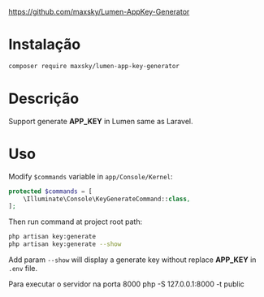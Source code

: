 




https://github.com/maxsky/Lumen-AppKey-Generator

# Instalação

```bash
composer require maxsky/lumen-app-key-generator
```
# Descrição
Support generate **APP_KEY** in Lumen same as Laravel.
# Uso
Modify `$commands` variable in `app/Console/Kernel`:
```php
protected $commands = [
    \Illuminate\Console\KeyGenerateCommand::class,
];
```
Then run command at project root path:
```bash
php artisan key:generate
php artisan key:generate --show
```
Add param `--show` will display a generate key without replace **APP_KEY** in `.env` file.

Para executar o servidor na porta 8000
php -S 127.0.0.1:8000 -t public
